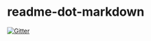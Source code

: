 # readme-dot-markdown

[![Gitter](http://localhost:4000/Join%20Chat.svg)](http://localhost:5000/gittertestbot/readme-dot-markdown?utm_source=badge&utm_medium=badge&utm_campaign=pr-badge&utm_content=badge)